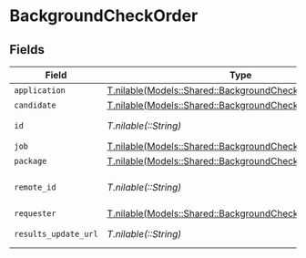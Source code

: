 # BackgroundCheckOrder


## Fields

| Field                                                                                                                | Type                                                                                                                 | Required                                                                                                             | Description                                                                                                          | Example                                                                                                              |
| -------------------------------------------------------------------------------------------------------------------- | -------------------------------------------------------------------------------------------------------------------- | -------------------------------------------------------------------------------------------------------------------- | -------------------------------------------------------------------------------------------------------------------- | -------------------------------------------------------------------------------------------------------------------- |
| `application`                                                                                                        | [T.nilable(Models::Shared::BackgroundCheckOrderApplication)](../../models/shared/backgroundcheckorderapplication.md) | :heavy_minus_sign:                                                                                                   | N/A                                                                                                                  |                                                                                                                      |
| `candidate`                                                                                                          | [T.nilable(Models::Shared::BackgroundCheckOrderCandidate)](../../models/shared/backgroundcheckordercandidate.md)     | :heavy_minus_sign:                                                                                                   | N/A                                                                                                                  |                                                                                                                      |
| `id`                                                                                                                 | *T.nilable(::String)*                                                                                                | :heavy_minus_sign:                                                                                                   | Unique identifier                                                                                                    | 8187e5da-dc77-475e-9949-af0f1fa4e4e3                                                                                 |
| `job`                                                                                                                | [T.nilable(Models::Shared::BackgroundCheckOrderJob)](../../models/shared/backgroundcheckorderjob.md)                 | :heavy_minus_sign:                                                                                                   | N/A                                                                                                                  |                                                                                                                      |
| `package`                                                                                                            | [T.nilable(Models::Shared::BackgroundCheckOrderPackage)](../../models/shared/backgroundcheckorderpackage.md)         | :heavy_minus_sign:                                                                                                   | N/A                                                                                                                  |                                                                                                                      |
| `remote_id`                                                                                                          | *T.nilable(::String)*                                                                                                | :heavy_minus_sign:                                                                                                   | Provider's unique identifier                                                                                         | 8187e5da-dc77-475e-9949-af0f1fa4e4e3                                                                                 |
| `requester`                                                                                                          | [T.nilable(Models::Shared::BackgroundCheckOrderRequester)](../../models/shared/backgroundcheckorderrequester.md)     | :heavy_minus_sign:                                                                                                   | N/A                                                                                                                  |                                                                                                                      |
| `results_update_url`                                                                                                 | *T.nilable(::String)*                                                                                                | :heavy_minus_sign:                                                                                                   | Results update url                                                                                                   | https://exmaple.com/integrations/results/update                                                                      |